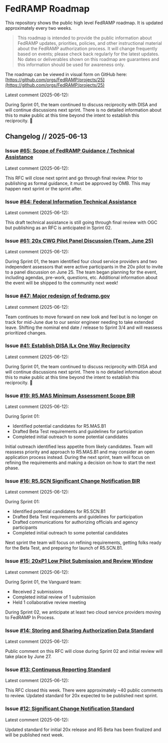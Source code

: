 # FedRAMP Roadmap

This repository shows the public high level FedRAMP roadmap. It is updated
approximately every two weeks.

> This roadmap is intended to provide the public information about FedRAMP
> updates, priorities, policies, and other instructional material about the
> FedRAMP authorization process. It will change frequently based on events;
> please check back regularly for the latest updates. No dates or deliverables
> shown on this roadmap are guarantees and this information should be used for
> awareness only.

The roadmap can be viewed in visual form on GitHub here:
[https://github.com/orgs/FedRAMP/projects/25](https://github.com/orgs/FedRAMP/projects/25)

Latest comment (2025-06-12):

During Sprint 01, the team continued to discuss reciprocity with DISA and will
continue discussions next sprint. There is no detailed information about this to
make public at this time beyond the intent to establish this reciprocity. 🤞

## Changelog // 2025-06-13

### Issue [#65: Scope of FedRAMP Guidance / Technical Assistance](https://github.com/FedRAMP/roadmap/issues/65)

Latest comment (2025-06-12):

This RFC will close next sprint and go through final review. Prior to publishing
as formal guidance, it must be approved by OMB. This may happen next sprint or
the sprint after.

### Issue [#64: Federal Information Technical Assistance](https://github.com/FedRAMP/roadmap/issues/64)

Latest comment (2025-06-12):

This draft technical assistance is still going through final review with OGC but
publishing as an RFC is anticipated in Sprint 02.

### Issue [#61: 20x CWG Pilot Panel Discussion (Team, June 25)](https://github.com/FedRAMP/roadmap/issues/61)

Latest comment (2025-06-12):

During Sprint 01, the team identified four cloud service providers and two
independent assessors that were active participants in the 20x pilot to invite
to a panel discussion on June 25. The team began planning for the event,
including agendas, pre-work, questions, etc. Additional information about the
event will be shipped to the community next week!

### Issue [#47: Major redesign of fedramp.gov](https://github.com/FedRAMP/roadmap/issues/47)

Latest comment (2025-06-12):

Team continues to move forward on new look and feel but is no longer on track
for mid-June due to our senior engineer needing to take extended leave. Shifting
the nominal end date / release to Sprint 3/4 and will reassess prioritized
changes.

### Issue [#41: Establish DISA ILx One Way Reciprocity](https://github.com/FedRAMP/roadmap/issues/41)

Latest comment (2025-06-12):

During Sprint 01, the team continued to discuss reciprocity with DISA and will
continue discussions next sprint. There is no detailed information about this to
make public at this time beyond the intent to establish this reciprocity. 🤞

### Issue [#19: R5.MAS Minimum Assessment Scope BIR](https://github.com/FedRAMP/roadmap/issues/19)

Latest comment (2025-06-12):

During Sprint 01:

- Identified potential candidates for R5.MAS.B1
- Drafted Beta Test requirements and guidelines for participation
- Completed initial outreach to some potential candidates

Initial outreach identified less appetite from likely candidates. Team will
reassess priority and approach to R5.MAS.B1 and may consider an open application
process instead. During the next sprint, team will focus on refining the
requirements and making a decision on how to start the next phase.

### Issue [#16: R5.SCN Significant Change Notification BIR](https://github.com/FedRAMP/roadmap/issues/16)

Latest comment (2025-06-12):

During Sprint 01:

- Identified potential candidates for R5.SCN.B1
- Drafted Beta Test requirements and guidelines for participation
- Drafted communications for authorizing officials and agency participants
- Completed initial outreach to some potential candidates

Next sprint the team will focus on refining requirements, getting folks ready
for the Beta Test, and preparing for launch of R5.SCN.B1.

### Issue [#15: 20xP1 Low Pilot Submission and Review Window](https://github.com/FedRAMP/roadmap/issues/15)

Latest comment (2025-06-12):

During Sprint 01, the Vanguard team:

- Received 2 submissions
- Completed initial review of 1 submission
- Held 1 collaborative review meeting

During Sprint 02, we anticipate at least two cloud service providers moving to
FedRAMP In Process.

### Issue [#14: Storing and Sharing Authorization Data Standard](https://github.com/FedRAMP/roadmap/issues/14)

Latest comment (2025-06-12):

Public comment on this RFC will close during Sprint 02 and initial review will
take place by June 27.

### Issue [#13: Continuous Reporting Standard](https://github.com/FedRAMP/roadmap/issues/13)

Latest comment (2025-06-12):

This RFC closed this week. There were approximately ~40 public comments to
review. Updated standard for 20x expected to be published next sprint.

### Issue [#12: Significant Change Notification Standard](https://github.com/FedRAMP/roadmap/issues/12)

Latest comment (2025-06-12):

Updated standard for initial 20x release and R5 Beta has been finalized and will
be published next week.
